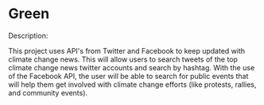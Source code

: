 # Green

Description: 

This project uses API's from Twitter and Facebook to keep updated with climate change news. This will allow users to search tweets of the top climate change news twitter accounts and search by hashtag. With the use of the Facebook API, the user will be able to search for public events that will help them get involved with climate change efforts (like protests, rallies, and community events).


